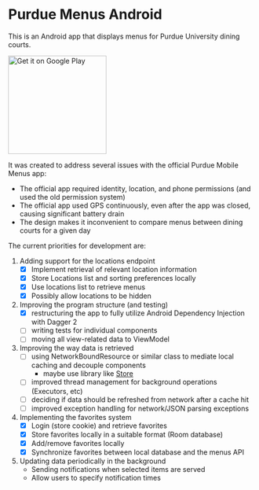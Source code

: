 # Purdue Menus Android

This is an Android app that displays menus for Purdue University dining courts.

<a href='https://play.google.com/store/apps/details?id=com.moufee.purduemenus&pcampaignid=MKT-Other-global-all-co-prtnr-py-PartBadge-Mar2515-1'>
<img width="200" alt='Get it on Google Play' src='https://play.google.com/intl/en_us/badges/images/generic/en_badge_web_generic.png'/></a>

It was created to address several issues with the official Purdue Mobile Menus app:
- The official app required identity, location, and phone permissions (and used the old permission system)
- The official app used GPS continuously, even after the app was closed, causing significant battery drain
- The design makes it inconvenient to compare menus between dining courts for a given day

The current priorities for development are:
1. Adding support for the locations endpoint
    - [x] Implement retrieval of relevant location information
    - [x] Store Locations list and sorting preferences locally
    - [x] Use locations list to retrieve menus
    - [x] Possibly allow locations to be hidden
2. Improving the program structure (and testing)
    - [x] restructuring the app to fully utilize Android Dependency Injection with Dagger 2
    - [ ] writing tests for individual components
    - [ ] moving all view-related data to ViewModel
3. Improving the way data is retrieved
    - [ ] using NetworkBoundResource or similar class to mediate local caching and decouple components
        - maybe use library like [Store](https://github.com/NYTimes/Store)
    - [ ] improved thread management for background operations (Executors, etc)
    - [ ] deciding if data should be refreshed from network after a cache hit
    - [ ] improved exception handling for network/JSON parsing exceptions
4. Implementing the favorites system
    - [x] Login (store cookie) and retrieve favorites
    - [x] Store favorites locally in a suitable format (Room database)
    - [x] Add/remove favorites locally
    - [x] Synchronize favorites between local database and the menus API
5. Updating data periodically in the background
    - Sending notifications when selected items are served
    - Allow users to specify notification times

